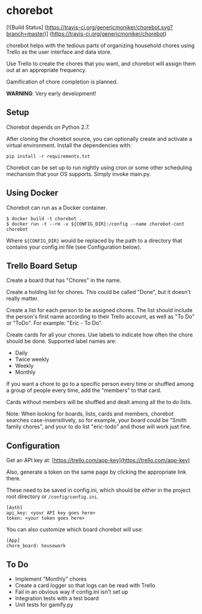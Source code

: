 chorebot
========

[![Build Status]
(https://travis-ci.org/genericmoniker/chorebot.svg?branch=master)]
(https://travis-ci.org/genericmoniker/chorebot)

chorebot helps with the tedious parts of organizing household chores 
using Trello as the user interface and data store.

Use Trello to create the chores that you want, and chorebot will assign 
them out at an appropriate frequency.
 
Gamification of chore completion is planned.

**WARNING**: Very early development!


Setup
-----

Chorebot depends on Python 2.7.

After cloning the chorebot source, you can optionally create and 
activate a virtual environment. Install the dependencies with:

    pip install -r requirements.txt

Chorebot can be set up to run nightly using cron or some other 
scheduling mechanism that your OS supports. Simply invoke main.py.


Using Docker
------------

Chorebot can run as a Docker container.

    $ docker build -t chorebot .
    $ docker run -t --rm -v ${CONFIG_DIR}:/config --name chorebot-cont chorebot

Where `${CONFIG_DIR}` would be replaced by the path to a directory that
contains your config.ini file (see Configuration below).


Trello Board Setup
------------------

Create a board that has "Chores" in the name.

Create a holding list for chores. This could be called "Done", but it 
doesn't really matter.

Create a list for each person to be assigned chores. The list should 
include the person's first name according to their Trello account, as 
well as "To Do" or "ToDo". For example: "Eric - To Do".

Create cards for all your chores. Use labels to indicate how often the 
chore should be done. Supported label names are:

* Daily
* Twice weekly
* Weekly
* Monthly

If you want a chore to go to a specific person every time or shuffled 
among a group of people every time, add the "members" to that card.

Cards without members will be shuffled and dealt among all the to do 
lists.

Note: When looking for boards, lists, cards and members, chorebot 
searches case-insensitively, so for example, your board could be "Smith 
family chores", and your to do list "eric-todo" and those will work just 
fine.


Configuration
-------------

Get an API key at: 
[https://trello.com/app-key](https://trello.com/app-key)

Also, generate a token on the same page by clicking the appropriate link
there.

These need to be saved in config.ini, which should be either in the 
project root directory or `/config/config.ini`.

    [Auth]
    api_key: <your API key goes here>
    token: <your token goes here>
    
You can also customize which board chorebot will use: 
    
    [App]
    chore_board: housework


To Do
-----

* Implement "Monthly" chores
* Create a card logger so that logs can be read with Trello
* Fail in an obvious way if config.ini isn't set up
* Integration tests with a test board
* Unit tests for gamify.py
